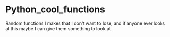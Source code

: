 # Python_cool_functions
Random functions I makes that I don't want to lose, and if anyone ever looks at this maybe I can give them something to look at
